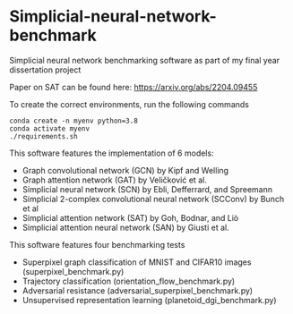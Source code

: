 # Simplicial-neural-network-benchmark
Simplicial neural network benchmarking software as part of my final year dissertation project

Paper on SAT can be found here: https://arxiv.org/abs/2204.09455

To create the correct environments, run the following commands
```
conda create -n myenv python=3.8
conda activate myenv
./requirements.sh
```

This software features the implementation of 6 models:
- Graph convolutional network (GCN) by Kipf and Welling
- Graph attention network (GAT) by Veličković et al.
- Simplicial neural network (SCN) by Ebli, Defferrard, and Spreemann
- Simplicial 2-complex convolutional neural network (SCConv) by Bunch et al
- Simplicial attention network (SAT) by Goh, Bodnar, and Liò
- Simplicial attention neural network (SAN) by Giusti et al.

This software features four benchmarking tests
- Superpixel graph classification of MNIST and CIFAR10 images (superpixel_benchmark.py)
- Trajectory classification (orientation_flow_benchmark.py)
- Adversarial resistance (adversarial_superpixel_benchmark.py)
- Unsupervised representation learning (planetoid_dgi_benchmark.py)
